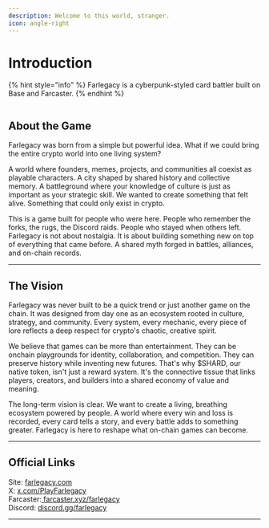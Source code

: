 ```yaml
---
description: Welcome to this world, stranger.
icon: angle-right
---
```


# Introduction

{% hint style="info" %}
Farlegacy is a cyberpunk-styled card battler built on Base and Farcaster.
{% endhint %}

<figure><img src=".gitbook/assets/Рамка.png" alt=""><figcaption></figcaption></figure>

## About the Game

Farlegacy was born from a simple but powerful idea. What if we could bring the entire crypto world into one living system?

A world where founders, memes, projects, and communities all coexist as playable characters. A city shaped by shared history and collective memory. A battleground where your knowledge of culture is just as important as your strategic skill. We wanted to create something that felt alive. Something that could only exist in crypto.

This is a game built for people who were here. People who remember the forks, the rugs, the Discord raids. People who stayed when others left. Farlegacy is not about nostalgia. It is about building something new on top of everything that came before. A shared myth forged in battles, alliances, and on-chain records.

***

## The Vision

Farlegacy was never built to be a quick trend or just another game on the chain. It was designed from day one as an ecosystem rooted in culture, strategy, and community. Every system, every mechanic, every piece of lore reflects a deep respect for crypto's chaotic, creative spirit.

We believe that games can be more than entertainment. They can be onchain playgrounds for identity, collaboration, and competition. They can preserve history while inventing new futures. That's why $SHARD, our native token, isn't just a reward system. It's the connective tissue that links players, creators, and builders into a shared economy of value and meaning.

The long-term vision is clear. We want to create a living, breathing ecosystem powered by people. A world where every win and loss is recorded, every card tells a story, and every battle adds to something greater. Farlegacy is here to reshape what on-chain games can become.

***

## Official Links

Site: [farlegacy.com](https://farlegacy.com/) \
X: [x.com/PlayFarlegacy](https://x.com/PlayFarlegacy) \
Farcaster:[ farcaster.xyz/farlegacy ](https://farcaster.xyz/farlegacy)\
Discord: [discord.gg/farlegacy](https://discord.com/invite/farlegacy)

***
